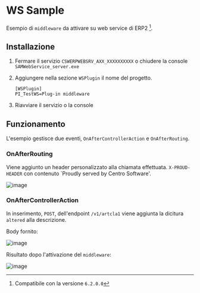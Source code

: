 # WS Sample
Esempio di `middleware` da attivare su web service di ERP2 [^1].

## Installazione

1. Fermare il servizio `CSWERPWEBSRV_AXX_XXXXXXXXXX` o chiudere la console `SAMWebService_server.exe`
2. Aggiungere nella sezione `WSPlugin` il nome del progetto.
    ```
    [WSPlugin]
    PI_TestWS=Plug-in middleware
    ```

4. Riavviare il servizio o la console



## Funzionamento

L'esempio gestisce due eventi, `OnAfterControllerAction` e `OnAfterRouting`.

### OnAfterRouting
Viene aggiunto un header personalizzato alla chiamata effettuata.
`X-PROUD-HEADER` con contenuto `Proudly served by Centro Software'.

![image](https://user-images.githubusercontent.com/51919683/224071842-17b2b721-d630-47a8-8135-0b5083407acf.png)


### OnAfterControllerAction
In inserimento, `POST`, dell'endpoint `/v1/artcla1` viene aggiunta la dicitura `altered` alla descrizione.

Body fornito:

![image](https://user-images.githubusercontent.com/51919683/224072140-13d9fd37-b62c-4014-8cac-69a806d7eba7.png)

Risultato dopo l'attivazione del `middleware`:

![image](https://user-images.githubusercontent.com/51919683/224072441-a830329a-2575-4677-92c1-5c85ac6b8ca7.png)

[^1]: Compatibile con la versione `6.2.0.0`
